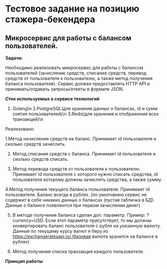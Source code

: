# Тестовое задание на позицию стажера-бекендера

## Микросервис для работы с балансом пользователей.

**Задача:**

Необходимо реализовать микросервис для работы с балансом пользователей (зачисление средств, списание средств, перевод средств от пользователя к пользователю, а также метод получения баланса пользователя). Сервис должен предоставлять HTTP API и принимать/отдавать запросы/ответы в формате JSON. 

**Стек используемых в сервисе технологий**
1. Golang\n
2.PostgreSQL(для хранения данных о балансах, id и сумм снятия пользователей)\n
3.Redis(для хранения и отображения всех транзакций)\n

Реализовано:

1.Метод начисления средств на баланс. Принимает id пользователя и сколько средств зачислить.

2. Метод списания средств с баланса. Принимает id пользователя и сколько средств списать. 

3. Метод перевода средств от пользователя к пользователю. Принимает id пользователя с которого нужно списать средства, id пользователя которому должны зачислить средства, а также сумму.

4.Метод получения текущего баланса пользователя. Принимает id пользователя. Баланс всегда в рублях. (по умолчанию сервис не содержит в себе никаких данных о балансах (пустая табличка в БД). Данные о балансе появляются при первом зачислении денег)

5. В методе получения баланса сделан доп. параметр. Пример: ?currency=USD. 
Если этот параметр присутствует, то мы должны конвертировать баланс пользователя с рубля на указанную валюту. Данные по текущему курсу валют я беру из https://exchangeratesapi.io/.(базовая валюта хранится на балансе в рублях)

6. Метод получения списка транзакция каждого пользователя.

**Принцип работы**
